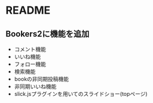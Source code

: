 # README

## Bookers2に機能を追加
* コメント機能
* いいね機能
* フォロー機能
* 検索機能
* bookの非同期投稿機能
* 非同期いいね機能
* slick.jsプラグインを用いてのスライドショー(topページ)
